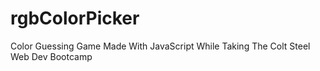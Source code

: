 # rgbColorPicker
Color Guessing Game Made With JavaScript While Taking The Colt Steel Web Dev Bootcamp
